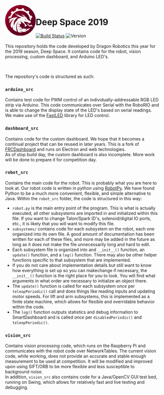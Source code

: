 <img src="logo.png" align="left" height=100 />

# Deep Space 2019
[![Build Status](https://travis-ci.org/dragonrobotics/2019-DeepSpace.svg?branch=master)](https://travis-ci.org/dragonrobotics/2019-DeepSpace) ![Version](https://img.shields.io/badge/version-v2019.2.1-informational.svg)<br><br>
This repository holds the code developed by Dragon Robotics this year for the 2019 season, Deep Space.  It contains code for the robot, vision processing, custom dashboard, and Arduino LED's.

<br><br>
The repository's code is structured as such:
### `arduino_src` 
Contains test code for PWM control of an individually-addressable RGB LED strip via Arduino.  This code communicates over Serial with the RoboRIO and is able to change the display state of the LED's based on serial readings.  We make use of the [FastLED](http://fastled.io/) library for LED control. <br>

### `dashboard_src`
Contains code for the custom dashboard.  We hope that it becomes a continual project that can be reused in later years.  This is a fork of [FRCDashboard](https://github.com/FRCDashboard/FRCDashboard) and runs on Electron and web technologies. <br>
As of stop build day, the custom dashboard is also incomplete.  More work will be done to prepare it for competition day.

### `robot_src`
Contains the main code for the robot. This is probably what you are here to look at.
Our robot code is written in python using [RobotPy](https://robotpy.readthedocs.io/en/stable/).  We have found Python to be a much more convenient, flexible, and simple alternative to Java.  Within the `robot_src` folder, the code is structured in this way:
- `robot.py` is the main entry point of the program.  This is what is actually executed; all other subsystems are imported in and initialized within this file.  If you want to change Talon/Spark ID's, solenoid/digital IO ports, etc., it is likely that you will want to modify this file.
- `subsystems/` contains code for each subsystem on the robot, each one organized into its own file.  A good amount of documentation has been written for each of these files, and more may be added in the future as long as it does not make the file unnecessarily long and hard to edit.
- Each subsystem file is organized into and `__init__()` function, an `update()` function, and a `log()` function.  There may also be other helper functions specific to that subsystem that are implemented.
- If you do not care about implementation details but still want to know how everything is set up so you can makechange if necessary, the `__init__()` function is the right place for you to look.  You will find what arguments in what order are necessary to initialize an object there.
- The `update()` function is called for each subsystem _once_ per `teleopPeriodic()` call and does things like reading inputs and updating motor speeds.  For lift and arm subsystems, this is implemented as a finite state machine, which allows for flexible and overridable behavior within the code.
- The `log()` function outputs statistics and debug information to SmartDashboard and is called _once_ per `disabledPeriodic()` and `teleopPeriodic()`.

### `vision_src`
Contains vision processing code, which runs on the Raspberry Pi and communicates with the robot code over NetworkTables.
The current vision code, while working, does not provide an accurate and stable enough measurement to be used at competition.  It will be modified and improved upon using SIFT/ORB to be more flexible and less susceptible to background noise. <br>
In addition, `vision_src` also contains code for a Java/OpenCV GUI test bed, running on Swing, which allows for relatively fast and live testing and debugging.
